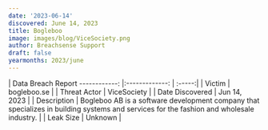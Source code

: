 ```yaml
---
date: '2023-06-14'
discovered: June 14, 2023
title: Bogleboo
image: images/blog/ViceSociety.png
author: Breachsense Support
draft: false
yearmonths: 2023/june
---
```



| Data Breach Report
------------:     |:-------------:    | :-----:|
| Victim      | bogleboo.se      | 
| Threat Actor      | ViceSociety      | 
| Date Discovered      | Jun 14, 2023      | 
| Description      | Bogleboo AB is a software development company that specializes in building systems and services for the fashion and wholesale industry.      | 
| Leak Size      | Unknown      | 

